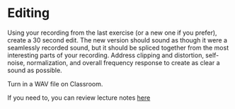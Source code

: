 # Editing

Using your recording from the last exercise (or a new one if you prefer), create a 30 second edit. The new version should sound as though it were a seamlessly recorded sound, but it should be spliced together from the most interesting parts of your recording. Address clipping and distortion, self-noise, normalization, and overall frequency response to create as clear a sound as possible.

Turn in a WAV file on Classroom.

If you need to, you can review lecture notes [here](../lectures/04_editing.md)
